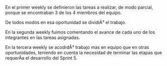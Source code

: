 ﻿En el primer weekly se definieron las tareas a realizar, de modo parcial, porque se encontraban 3 de los 4 miembros del equipo.

De todos modos en esa oportunidad se dividiÃ³ el trabajo.

En la segunda weekly fuimos comentando el avance de cada uno de los integrantes en las tareas asignadas.

En la tercera weekly se acodrdÃ³  trabajo mas en equipo que en otras oportunidades, teniendo en cuenta la necesidad de terminar las etapas que requerÃ­a el desarrollo del Sprint 5.
